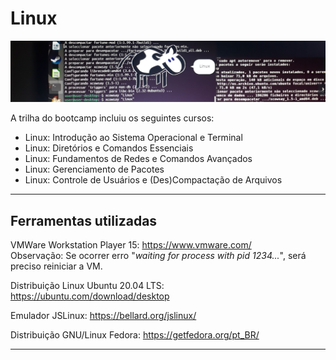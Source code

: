 # Linux

<p align="center"><img src="https://github.com/rosacarla/DIO-cloud-data-engineer/blob/main/005%20linux/images/linux-xcowsay.jpg"></p>

A trilha do bootcamp incluiu os seguintes cursos: </br>
* Linux: Introdução ao Sistema Operacional e Terminal
* Linux: Diretórios e Comandos Essenciais
* Linux: Fundamentos de Redes e Comandos Avançados
* Linux: Gerenciamento de Pacotes
* Linux: Controle de Usuários e (Des)Compactação de Arquivos

---
## Ferramentas utilizadas

VMWare Workstation Player 15: https://www.vmware.com/ </br>
Observação: Se ocorrer erro "_waiting for process with pid 1234..._", será preciso reiniciar a VM.   

Distribuição Linux Ubuntu 20.04 LTS: https://ubuntu.com/download/desktop  

Emulador JSLinux: https://bellard.org/jslinux/  

Distribuição GNU/Linux Fedora: https://getfedora.org/pt_BR/

---
